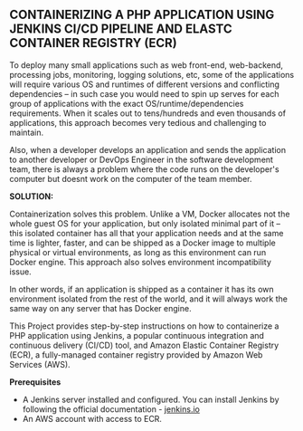 ## CONTAINERIZING A PHP APPLICATION USING JENKINS CI/CD PIPELINE AND ELASTC CONTAINER REGISTRY (ECR)

To deploy many small applications such as web front-end, web-backend, processing jobs, monitoring, logging solutions, etc, some of the applications will require various OS and runtimes of different versions and conflicting dependencies – in such case you would need to spin up serves for each group of applications with the exact OS/runtime/dependencies requirements. When it scales out to tens/hundreds and even thousands of applications, this approach becomes very tedious and challenging to maintain.

Also, when a developer develops an application and sends the application to another developer or DevOps Engineer in the software development team, there is always a problem where the code runs on the developer's computer but doesnt work on the computer of the team member. 

__SOLUTION:__

Containerization solves this problem. Unlike a VM, Docker allocates not the whole guest OS for your application, but only isolated minimal part of it – this isolated container has all that your application needs and at the same time is lighter, faster, and can be shipped as a Docker image to multiple physical or virtual environments, as long as this environment can run Docker engine. This approach also solves environment incompatibility issue.

In other words, if an application is shipped as a container it has its own environment isolated from the rest of the world, and it will always work the same way on any server that has Docker engine.

This Project provides step-by-step instructions on how to containerize a PHP application using Jenkins, a popular continuous integration and continuous delivery (CI/CD) tool, and Amazon Elastic Container Registry (ECR), a fully-managed container registry provided by Amazon Web Services (AWS).

__Prerequisites__

- A Jenkins server installed and configured. You can install Jenkins by following the official documentation - [jenkins.io](https://www.jenkins.io/doc/book/installing/)
- An AWS account with access to ECR.